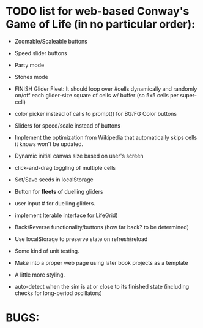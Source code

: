 # TODO list for web-based Conway's Game of Life (in no particular order):

* Zoomable/Scaleable buttons
* Speed slider buttons

* Party mode
* Stones mode

* FINISH Glider Fleet: It should loop over #cells dynamically and randomly on/off each glider-size square of cells w/ buffer (so 5x5 cells per super-cell)

* color picker instead of calls to prompt() for BG/FG Color buttons
* Sliders for speed/scale instead of buttons
* Implement the optimization from Wikipedia that automatically skips cells it knows won't be updated.
* Dynamic initial canvas size based on user's screen
* click-and-drag toggling of multiple cells
* Set/Save seeds in localStorage
* Button for **fleets** of duelling gliders 
* user input # for duelling gliders.
* implement Iterable interface for LifeGrid)
* Back/Reverse functionality/buttons (how far back? to be determined)
* Use localStorage to preserve state on refresh/reload
* Some kind of unit testing. 
* Make into a proper web page using later book projects as a template
* A little more styling.
* auto-detect when the sim is at or close to its finished state (including checks for long-period oscillators)

# BUGS:

